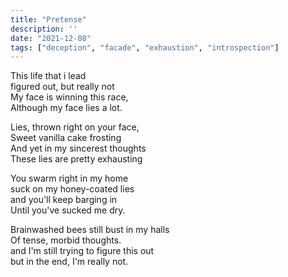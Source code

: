 ```yaml
---
title: "Pretense"
description: ''
date: "2021-12-08"
tags: ["deception", "facade", "exhaustion", "introspection"]
---
```

This life that i lead     
figured out, but really not     
My face is winning this race,     
Although my face lies a lot.     
     
Lies, thrown right on your face,     
Sweet vanilla cake frosting     
And yet in my sincerest thoughts     
These lies are pretty exhausting     
     
You swarm right in my home     
suck on my honey-coated lies     
and you'll keep barging in     
Until you've sucked me dry.     
     
Brainwashed bees still bust in my halls     
Of tense, morbid thoughts.     
and I'm still trying to figure this out     
but in the end, I'm really not.     
     
     
